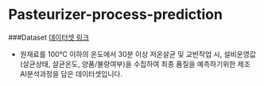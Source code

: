 # Pasteurizer-process-prediction

###Dataset
[데이터셋 링크](https://www.kamp-ai.kr/front/dataset/AiDataDetail.jsp?AI_SEARCH=&page=1&DATASET_SEQ=10&EQUIP_SEL=&GUBUN_SEL=&FILE_TYPE_SEL=&WDATE_SEL=)  
* 원재료를 100℃ 이하의 온도에서 30분 이상 저온살균 및 교반작업 시, 설비운영값 (살균상태, 살균온도, 양품/불량여부)을 수집하여 최종 품질을 예측하기위한 제조 AI분석과정을 담은 데이터셋입니다.
